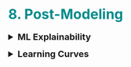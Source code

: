 <h1 style='color:darkcyan'>8. Post-Modeling</h1>

<div style='width:1000px;margin:auto'>
<details><summary style='font-size:18px;'> <b>ML Explainability</b> </summary>
<p>
<blockquote>
  <p><b>ML Explainability helps in:</b><br></p>
  <ul>
<li>Debugging</li>

<li>Informing feature engineering</li>

<li>Directing future data collection</li>

<li>Informing human decision-making</li>

<li>Building Trust</li>
</ul>
</blockquote>

<details><summary> <b>Permutation Importance</b> </summary>
<p>
<h4> Fit a model</h4>
~~~python
import numpy as np
import pandas as pd
from sklearn.model_selection import train_test_split
from sklearn.ensemble import RandomForestClassifier

data = pd.read_csv('../input/fifa-2018-match-statistics/FIFA 2018 Statistics.csv')
y = (data['Man of the Match'] == "Yes")  # Convert from string "Yes"/"No" to binary
feature_names = [i for i in data.columns if data[i].dtype in [np.int64]]
X = data[feature_names]
train_X, val_X, train_y, val_y = train_test_split(X, y, random_state=1)
my_model = RandomForestClassifier(n_estimators=100,
                                  random_state=0).fit(train_X, train_y)
~~~

<h4> Apply Permuation Importance</h4>
~~~python
# Credits: https://www.kaggle.com/dansbecker/permutation-importance
import eli5
from eli5.sklearn import PermutationImportance

perm = PermutationImportance(my_model, random_state=1).fit(val_X, val_y)
eli5.show_weights(perm, feature_names = val_X.columns.tolist())

### NOTE:
# First Number: shows how much model performance decreased with a random shuffling 
# Second Number: The number after the ± measures how performance varied from one-reshuffling to the next.
# You'll occasionally see negative values for permutation importances. In those cases, the predictions on the shuffled (or noisy) data happened to be more accurate than the real data. This happens when the feature didn't matter (should have had an importance close to 0), but random chance caused the predictions on shuffled data to be more accurate. This is more common with small datasets, like the one in this example, because there is more room for luck/chance.
~~~
</p>
</details>


<details><summary> <b>Partial Dependance Plots</b> </summary>
<p>
<p><a href="https://www.kaggle.com/dansbecker/partial-plots"><b>Notebook</b></a> </p>
<h4> 1. Building a model.</h4>
~~~python
import numpy as np
import pandas as pd
from sklearn.model_selection import train_test_split
from sklearn.ensemble import RandomForestClassifier
from sklearn.tree import DecisionTreeClassifier

data = pd.read_csv('../input/fifa-2018-match-statistics/FIFA 2018 Statistics.csv')
y = (data['Man of the Match'] == "Yes")  # Convert from string "Yes"/"No" to binary
feature_names = [i for i in data.columns if data[i].dtype in [np.int64]]
X = data[feature_names]
train_X, val_X, train_y, val_y = train_test_split(X, y, random_state=1)
tree_model = DecisionTreeClassifier(random_state=0, max_depth=5, min_samples_split=5).fit(train_X, train_y)
~~~

<h4> PDP for one feature</h4>
~~~python
from matplotlib import pyplot as plt
from pdpbox import pdp, get_dataset, info_plots

# Create the data that we will plot
pdp_goals = pdp.pdp_isolate(model=tree_model, dataset=val_X, model_features=feature_names, feature='Goal Scored')

# plot it
pdp.pdp_plot(pdp_goals, 'Goal Scored')
plt.show()
~~~

<h4> PDP for 2 features</h4>
~~~python
# Similar to previous PDP plot except we use pdp_interact instead of pdp_isolate and pdp_interact_plot instead of pdp_isolate_plot
features_to_plot = ['Goal Scored', 'Distance Covered (Kms)']
inter1  =  pdp.pdp_interact(model=tree_model, dataset=val_X, model_features=feature_names, features=features_to_plot)

pdp.pdp_interact_plot(pdp_interact_out=inter1, feature_names=features_to_plot, plot_type='contour', plot_pdp=True)
plt.show()
~~~
</p>
</details>


<details><summary> <b>SHAP</b> Values (One Row & All Features) </summary>
<p>
<p><a href="https://www.kaggle.com/dansbecker/shap-values"><b>Notebook</b></a> </p>
~~~python
# Your Code Here
import shap  # package used to calculate Shap values

data_for_prediction = val_X.iloc[0,:]  # use 1 row of data here. Could use multiple rows if desired

def patient_risk_factors(my_model, row):
    # Create object that can calculate shap values
    explainer = shap.TreeExplainer(my_model)
    shap_values = explainer.shap_values(row)
    shap.initjs()
    return shap.force_plot(explainer.expected_value[0], shap_values[0], row)

patient_risk_factors(my_model, data_for_prediction) 
~~~
</p>
</details>

<details><summary> SHAP <b>Summary Plot</b> (All Rows & All Features)</summary>
<p>
<p><a href="https://www.kaggle.com/dansbecker/advanced-uses-of-shap-values"><b>Notebook</b></a> </p>
~~~python
import shap  # package used to calculate Shap values

# Create object that can calculate shap values
explainer = shap.TreeExplainer(my_model)

# calculate shap values. This is what we will plot.
# Calculate shap_values for all of val_X rather than a single row, to have more data for plot.
shap_values = explainer.shap_values(val_X)

# Make plot. Index of [1] is explained in text below.
shap.summary_plot(shap_values[1], val_X)
~~~
</p>
</details>

<details><summary> SHAP <b>Dependence Contribution Plot</b> (All Rows & One Feature)</summary>
<p>
<p><a href="https://www.kaggle.com/dansbecker/advanced-uses-of-shap-values"><b>Notebook</b></a> </p>
~~~python
import shap  # package used to calculate Shap values

# Create object that can calculate shap values
explainer = shap.TreeExplainer(my_model)

# calculate shap values. This is what we will plot.
shap_values = explainer.shap_values(X)

# make plot.
shap.dependence_plot('Ball Possession %', shap_values[1], X, interaction_index="Goal Scored")
~~~
</p>
</details>
</p>
</details>

</p>
</details>

<details><summary style='font-size:18px;'> <b>Learning Curves</b> </summary>
<p>
<b>NOTE: Things to change:</b> <br>
- Model.<br>
- Hyperparameter.<br>
- Metric.<br>

<p><a href="file:///media/mosaab/Volume/Personal/Development/Courses%20Docs/Machine%20Learning%20Engineer%20Nano-degree/1_Model%20Selection/home/boston_housing.html#Learning-Curves"><b>Credits</b></a> </p>
~~~python
def ModelLearning(X, y):
    """ Calculates the performance of several models with varying sizes of training data.
        The learning and testing scores for each model are then plotted. """
    
    # Create 10 cross-validation sets for training and testing
    cv = ShuffleSplit(X.shape[0], n_iter = 10, test_size = 0.2, random_state = 0)

    # Generate the training set sizes increasing by 50
    train_sizes = np.rint(np.linspace(1, X.shape[0]*0.8 - 1, 9)).astype(int)

    # Create the figure window
    fig = plt.figure(figsize=(10,7))

    # Create three different models based on max_depth
    for k, depth in enumerate([1,3,6,10]):
        
        # Create a Decision tree regressor at max_depth = depth
        regressor = DecisionTreeRegressor(max_depth = depth)

        # Calculate the training and testing scores
        sizes, train_scores, test_scores = curves.learning_curve(regressor, X, y, \
            cv = cv, train_sizes = train_sizes, scoring = 'r2')
        
        # Find the mean and standard deviation for smoothing
        train_std = np.std(train_scores, axis = 1)
        train_mean = np.mean(train_scores, axis = 1)
        test_std = np.std(test_scores, axis = 1)
        test_mean = np.mean(test_scores, axis = 1)

        # Subplot the learning curve 
        ax = fig.add_subplot(2, 2, k+1)
        ax.plot(sizes, train_mean, 'o-', color = 'r', label = 'Training Score')
        ax.plot(sizes, test_mean, 'o-', color = 'g', label = 'Testing Score')
        ax.fill_between(sizes, train_mean - train_std, \
            train_mean + train_std, alpha = 0.15, color = 'r')
        ax.fill_between(sizes, test_mean - test_std, \
            test_mean + test_std, alpha = 0.15, color = 'g')
        
        # Labels
        ax.set_title('max_depth = %s'%(depth))
        ax.set_xlabel('Number of Training Points')
        ax.set_ylabel('Score')
        ax.set_xlim([0, X.shape[0]*0.8])
        ax.set_ylim([-0.05, 1.05])
    
    # Visual aesthetics
    ax.legend(bbox_to_anchor=(1.05, 2.05), loc='lower left', borderaxespad = 0.)
    fig.suptitle('Decision Tree Regressor Learning Performances', fontsize = 16, y = 1.03)
    fig.tight_layout()
    fig.show() 
~~~


<h4>2. More General Function from <a href='https://scikit-learn.org/stable/auto_examples/model_selection/plot_learning_curve.html#sphx-glr-auto-examples-model-selection-plot-learning-curve-py'>Sklearn</a></h4>
~~~python
import numpy as np
import matplotlib.pyplot as plt
from sklearn.naive_bayes import GaussianNB
from sklearn.svm import SVC
from sklearn.datasets import load_digits
from sklearn.model_selection import learning_curve
from sklearn.model_selection import ShuffleSplit


def plot_learning_curve(estimator, title, X, y, ylim=None, cv=None,
                        n_jobs=None, train_sizes=np.linspace(.1, 1.0, 5)):
    """
    Generate a simple plot of the test and training learning curve.

    Parameters
    ----------
    estimator : object type that implements the "fit" and "predict" methods
        An object of that type which is cloned for each validation.

    title : string
        Title for the chart.

    X : array-like, shape (n_samples, n_features)
        Training vector, where n_samples is the number of samples and
        n_features is the number of features.

    y : array-like, shape (n_samples) or (n_samples, n_features), optional
        Target relative to X for classification or regression;
        None for unsupervised learning.

    ylim : tuple, shape (ymin, ymax), optional
        Defines minimum and maximum yvalues plotted.

    cv : int, cross-validation generator or an iterable, optional
        Determines the cross-validation splitting strategy.
        Possible inputs for cv are:
          - None, to use the default 3-fold cross-validation,
          - integer, to specify the number of folds.
          - :term:`CV splitter`,
          - An iterable yielding (train, test) splits as arrays of indices.

        For integer/None inputs, if ``y`` is binary or multiclass,
        :class:`StratifiedKFold` used. If the estimator is not a classifier
        or if ``y`` is neither binary nor multiclass, :class:`KFold` is used.

        Refer :ref:`User Guide <cross_validation>` for the various
        cross-validators that can be used here.

    n_jobs : int or None, optional (default=None)
        Number of jobs to run in parallel.
        ``None`` means 1 unless in a :obj:`joblib.parallel_backend` context.
        ``-1`` means using all processors. See :term:`Glossary <n_jobs>`
        for more details.

    train_sizes : array-like, shape (n_ticks,), dtype float or int
        Relative or absolute numbers of training examples that will be used to
        generate the learning curve. If the dtype is float, it is regarded as a
        fraction of the maximum size of the training set (that is determined
        by the selected validation method), i.e. it has to be within (0, 1].
        Otherwise it is interpreted as absolute sizes of the training sets.
        Note that for classification the number of samples usually have to
        be big enough to contain at least one sample from each class.
        (default: np.linspace(0.1, 1.0, 5))
    """
    plt.figure()
    plt.title(title)
    if ylim is not None:
        plt.ylim(*ylim)
    plt.xlabel("Training examples")
    plt.ylabel("Score")
    train_sizes, train_scores, test_scores = learning_curve(
        estimator, X, y, cv=cv, n_jobs=n_jobs, train_sizes=train_sizes)
    train_scores_mean = np.mean(train_scores, axis=1)
    train_scores_std = np.std(train_scores, axis=1)
    test_scores_mean = np.mean(test_scores, axis=1)
    test_scores_std = np.std(test_scores, axis=1)
    plt.grid()

    plt.fill_between(train_sizes, train_scores_mean - train_scores_std,
                     train_scores_mean + train_scores_std, alpha=0.1,
                     color="r")
    plt.fill_between(train_sizes, test_scores_mean - test_scores_std,
                     test_scores_mean + test_scores_std, alpha=0.1, color="g")
    plt.plot(train_sizes, train_scores_mean, 'o-', color="r",
             label="Training score")
    plt.plot(train_sizes, test_scores_mean, 'o-', color="g",
             label="Cross-validation score")

    plt.legend(loc="best")
    return plt


digits = load_digits()
X, y = digits.data, digits.target


title = "Learning Curves (Naive Bayes)"
# Cross validation with 100 iterations to get smoother mean test and train
# score curves, each time with 20% data randomly selected as a validation set.
cv = ShuffleSplit(n_splits=100, test_size=0.2, random_state=0)

estimator = GaussianNB()
plot_learning_curve(estimator, title, X, y, ylim=(0.7, 1.01), cv=cv, n_jobs=4)

title = r"Learning Curves (SVM, RBF kernel, $\gamma=0.001$)"
# SVC is more expensive so we do a lower number of CV iterations:
cv = ShuffleSplit(n_splits=10, test_size=0.2, random_state=0)
estimator = SVC(gamma=0.001)
plot_learning_curve(estimator, title, X, y, (0.7, 1.01), cv=cv, n_jobs=4)

plt.show()
~~~

</p>
</details>

</div>